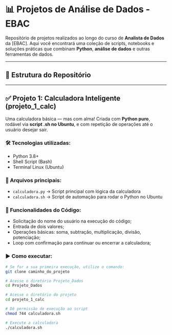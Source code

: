 # 📊 Projetos de Análise de Dados - EBAC

Repositório de projetos realizados ao longo do curso de **Analista de Dados** da [EBAC]. Aqui você encontrará uma coleção de scripts, notebooks e soluções práticas que combinam **Python**, **análise de dados** e outras ferramentas de dados.

---

## 📁 Estrutura do Repositório

---

## ✅ Projeto 1: Calculadora Inteligente (projeto_1_calc)

Uma calculadora básica — mas com alma! Criada com **Python puro**, rodável via **script .sh no Ubuntu**, e com repetição de operações até o usuário desejar sair.

### 🛠️ Tecnologias utilizadas:
- Python 3.8+
- Shell Script (Bash)
- Terminal Linux (Ubuntu)

### 📄 Arquivos principais:
- `calculadora.py` → Script principal com lógica da calculadora
- `calculadora.sh` → Script de automação para rodar o Python no Ubuntu

### 🔄 Funcionalidades do Código:
- Solicitação do nome do usuário na execução do código;
- Entrada de dois valores;
- Operações básicas: soma, subtração, multiplicação, divisão, potenciação;
- Loop com confirmação para continuar ou encerrar a calculadora;

### ▶️ Como executar:

```bash
# Se for a sua primeira execução, utilize o comando:
git clone caminho_do_projeto

# Acesse o diretório Projeto_Dados
cd Projeto_Dados

# Acesse o diretório do projeto
cd projeto_1_calc

# Dê permissão de execução ao script
chmod 744 calculadora.sh

# Execute a calculadora
./calculadora.sh
